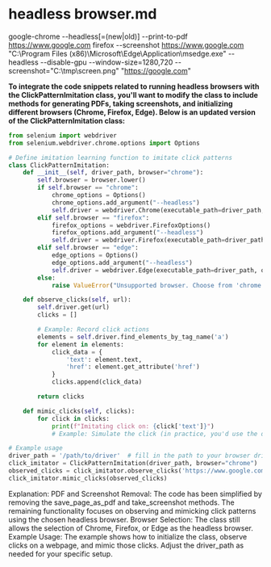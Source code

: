 # headless browser.md

google-chrome --headless[=(new|old)] --print-to-pdf https://www.google.com
firefox --screenshot https://www.google.com
"C:\Program Files (x86)\Microsoft\Edge\Application\msedge.exe" --headless --disable-gpu --window-size=1280,720 --screenshot="C:\tmp\screen.png" "https://google.com"



**To integrate the code snippets related to running headless browsers with the ClickPatternImitation class, you'll want to modify the class to include methods for generating PDFs, taking screenshots, and initializing different browsers (Chrome, Firefox, Edge). Below is an updated version of the ClickPatternImitation class:**


```python
from selenium import webdriver
from selenium.webdriver.chrome.options import Options

# Define imitation learning function to imitate click patterns
class ClickPatternImitation:
    def __init__(self, driver_path, browser="chrome"):
        self.browser = browser.lower()
        if self.browser == "chrome":
            chrome_options = Options()
            chrome_options.add_argument("--headless")
            self.driver = webdriver.Chrome(executable_path=driver_path, options=chrome_options)
        elif self.browser == "firefox":
            firefox_options = webdriver.FirefoxOptions()
            firefox_options.add_argument("--headless")
            self.driver = webdriver.Firefox(executable_path=driver_path, options=firefox_options)
        elif self.browser == "edge":
            edge_options = Options()
            edge_options.add_argument("--headless")
            self.driver = webdriver.Edge(executable_path=driver_path, options=edge_options)
        else:
            raise ValueError("Unsupported browser. Choose from 'chrome', 'firefox', or 'edge'.")

    def observe_clicks(self, url):
        self.driver.get(url)
        clicks = []

        # Example: Record click actions
        elements = self.driver.find_elements_by_tag_name('a')
        for element in elements:
            click_data = {
                'text': element.text,
                'href': element.get_attribute('href')
            }
            clicks.append(click_data)

        return clicks

    def mimic_clicks(self, clicks):
        for click in clicks:
            print(f"Imitating click on: {click['text']}")
            # Example: Simulate the click (in practice, you'd use the driver to actually click)

# Example usage
driver_path = '/path/to/driver'  # fill in the path to your browser driver (chromedriver, geckodriver, or edgedriver)
click_imitator = ClickPatternImitation(driver_path, browser="chrome")
observed_clicks = click_imitator.observe_clicks('https://www.google.com')
click_imitator.mimic_clicks(observed_clicks)
```

Explanation:
PDF and Screenshot Removal: The code has been simplified by removing the save_page_as_pdf and take_screenshot methods. The remaining functionality focuses on observing and mimicking click patterns using the chosen headless browser.
Browser Selection: The class still allows the selection of Chrome, Firefox, or Edge as the headless browser.
Example Usage: The example shows how to initialize the class, observe clicks on a webpage, and mimic those clicks. Adjust the driver_path as needed for your specific setup.
